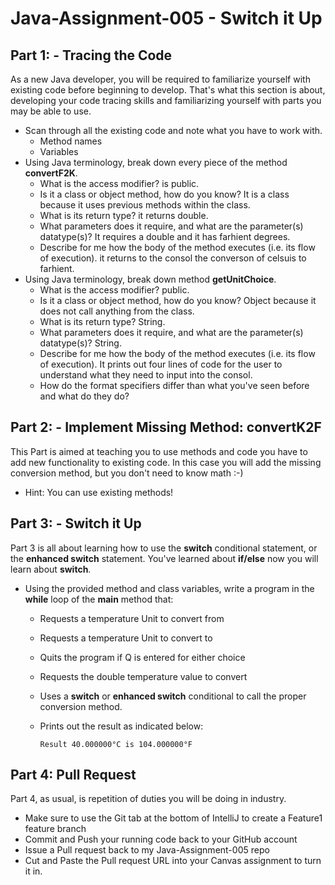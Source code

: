 # Java-Assignment-005 - Switch it Up

## Part 1: - Tracing the Code
As a new Java developer, you will be required to familiarize yourself with existing code before beginning to develop. That's what this section is about, developing your code tracing skills and familiarizing yourself with parts you may be able to use.
* Scan through all the existing code and note what you have to work with.
    * Method names
    * Variables
* Using Java terminology, break down every piece of the method **convertF2K**.
    * What is the access modifier? is public.
    * Is it a class or object method, how do you know? It is a class because it uses previous methods within the class. 
    * What is its return type? it returns double.
    * What parameters does it require, and what are the parameter(s) datatype(s)? It requires a double and it has farhient degrees. 
    * Describe for me how the body of the method executes (i.e. its flow of execution). it returns to the consol the converson of celsuis to farhient.
* Using Java terminology, break down method **getUnitChoice**.
    * What is the access modifier? public.
    * Is it a class or object method, how do you know? Object because it does not call anything from the class. 
    * What is its return type? String. 
    * What parameters does it require, and what are the parameter(s) datatype(s)? String. 
    * Describe for me how the body of the method executes (i.e. its flow of execution). It prints out four lines of code for the user to understand what they need to input into the consol.
    * How do the format specifiers differ than what you've seen before and what do they do?

## Part 2: - Implement Missing Method: convertK2F
This Part is aimed at teaching you to use methods and code you have to add new functionality to existing code. In this case you will add the missing conversion method, but you don't need to know math :-)
* Hint: You can use existing methods!

## Part 3: - Switch it Up
Part 3 is all about learning how to use the **switch** conditional statement, or the **enhanced switch** statement. You've learned about **if/else** now you will learn about **switch**.
* Using the provided method and class variables, write a program in the **while** loop of the **main** method that:
    * Requests a temperature Unit to convert from
    * Requests a temperature Unit to convert to
    * Quits the program if Q is entered for either choice
    * Requests the double temperature value to convert
    * Uses a **switch** or **enhanced switch** conditional to call the proper conversion method.
    * Prints out the result as indicated below:

          Result 40.000000°C is 104.000000°F

## Part 4: Pull Request
Part 4, as usual, is repetition of duties you will be doing in industry.
* Make sure to use the Git tab at the bottom of IntelliJ to create a Feature1 feature branch
* Commit and Push your running code back to your GitHub account
* Issue a Pull request back to my Java-Assignment-005 repo
* Cut and Paste the Pull request URL into your Canvas assignment to turn it in.
